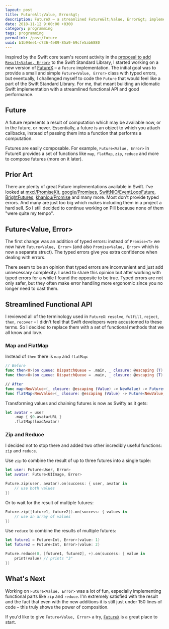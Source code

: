 ```yaml
---
layout: post
title: Future&lt;Value, Error&gt;
description: FutureX – a streamlined Future&lt;Value, Error&gt; implementation with functional interface
date: 2018-11-12 9:00:00 +0300
category: programming
tags: programming
permalink: /post/future
uuid: b1b94ee1-c736-4e89-85a9-69cfe5ab6880
---
```


Inspired by the Swift core team's recent activity in the [proposal to add `Result<Value, Error>`](https://github.com/apple/swift-evolution/blob/master/proposals/0235-add-result.md) to the Swift Standard Library, I started working on a new version of [FutureX](https://github.com/kean/FutureX) – a `Future` implementation. The initial goal was to provide a small and simple `Future<Value, Error>` class with typed errors, but eventually, I challenged myself to code the `Future` that would feel like a part of the Swift Standard Library. For me, that meant building an idiomatic Swift implementation with a streamlined functional API and good performance.

## Future

A future represents a result of computation which may be available now, or in the future, or never. Essentially, a future is an object to which you attach callbacks, instead of passing them into a function that performs a computation.

Futures are easily composable. For example, `Future<Value, Error>` in FutureX provides a set of functions like `map`, `flatMap`, `zip`, `reduce` and more to compose futures (more on it later).

## Prior Art

There are plenty of great Future implementations available in Swift. I've looked at [mxcl/PromiseKit](https://github.com/mxcl/PromiseKit), [google/Promises](https://github.com/google/promises), [SwiftNIO/EventLoopFuture](https://apple.github.io/swift-nio/docs/current/NIO/Classes/EventLoopFuture.html), [BrightFutures](https://github.com/Thomvis/BrightFutures), [khanlou/Promise](https://github.com/khanlou/Promise) and many more. Most don't provide typed errors. And many are just too big which makes including them in a project a hard sell. So I still decided to continue working on Pill because none of them "were quite my tempo".

## Future&lt;Value, Error&gt;

The first change was an addition of typed errors: instead of `Promise<T>` we now have `Future<Value, Error>` (and also `Promise<Value, Error>` which is now a separate struct). The typed errors give you extra confidence when dealing with errors.

There seem to be an opinion that typed errors are inconvenient and just add unnecessary complexity. I used to share this opinion but after working with typed errors for a while I found the opposite to be true. Typed errors are not only safer, but they often make error handling more ergonomic since you no longer need to cast them.

## Streamlined Functional API

I reviewed all of the terminology used in `FutureX`: `resolve`, `fulfill`, `reject`, `then`, `recover` – I didn't feel that Swift developers were accustomed to these terms. So I decided to replace them with a set of functional methods that we all know and love.

### Map and FlatMap

Instead of `then` there is `map` and `flatMap`:

```swift
// Before
func then<U>(on queue: DispatchQueue = .main, _ closure: @escaping (T) throws -> U) -> Promise<U>
func then<U>(on queue: DispatchQueue = .main, _ closure: @escaping (T) throws -> Promise<U>) -> Promise<U>

// After
func map<NewValue>(_ closure: @escaping (Value) -> NewValue) -> Future<NewValue, Error>
func flatMap<NewValue>(_ closure: @escaping (Value) -> Future<NewValue, Error>) -> Future<NewValue, Error>
```

Transforming values and chaining futures is now as Swifty as it gets:

```swift
let avatar = user
    .map { $0.avatarURL }
    .flatMap(loadAvatar)
```

### Zip and Reduce

I decided not to stop there and added two other incredibly useful functions: `zip` and `reduce`. 

Use `zip` to combine the result of up to three futures into a single tuple:

```swift
let user: Future<User, Error>
let avatar: Future<UIImage, Error>

Future.zip(user, avatar).on(success: { user, avatar in
    // use both values
})
```

Or to wait for the result of multiple futures:

```swift
Future.zip([future1, future2]).on(success: { values in
    // use an array of values
})
```

Use `reduce` to combine the results of multiple futures:

```swift
let future1 = Future<Int, Error>(value: 1)
let future2 = Future<Int, Error>(value: 2)

Future.reduce(0, [future1, future2], +).on(success: { value in
    print(value) // prints "3"
})
```

## What's Next

Working on `Future<Value, Error>` was a lot of fun, especially implementing functional parts like `zip` and `reduce`. I'm extremely satisfied with the result and the fact that even with the new additions it is still just under 150 lines of code – this truly shows the power of composition.

If you'd like to give `Future<Value, Error>` a try, [`FutureX`](https://github.com/kean/FutureX) is a great place to start.

